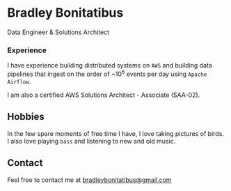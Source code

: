 # Bradley Bonitatibus
Data Engineer & Solutions Architect
### Experience

I have experience building distributed systems on `AWS` and building data pipelines that ingest on the order of ~10<sup>6</sup> events per day using `Apache Airflow`.

I am also a certified AWS Solutions Architect - Associate (SAA-02).

## Hobbies

In the few spare moments of free time I have, I love taking pictures of birds.
I also love playing `bass` and listening to new and old music.

## Contact
Feel free to contact me at <a href="mailto:bradleybonitatibus@gmail.com">bradleybonitatibus@gmail.com</a>
